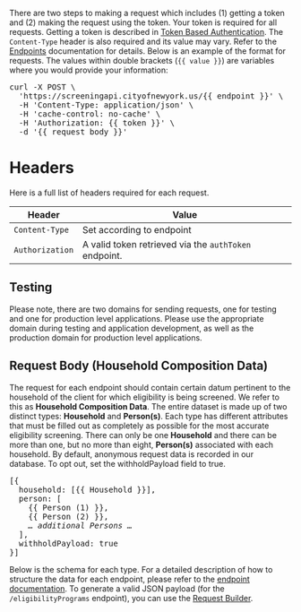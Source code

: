 There are two steps to making a request which includes (1) getting a token and (2) making the request using the token. Your token is required for all requests. Getting a token is described in [Token Based Authentication](token-based-authentication). The `Content-Type` header is also required and its value may vary. Refer to the [Endpoints](endpoints) documentation for details. Below is an example of the format for requests. The values within double brackets (`{{ value }}`) are variables where you would provide your information:

<div class="code-block"><pre>
curl -X POST \
  'https://screeningapi.cityofnewyork.us/{{ endpoint }}' \
  -H 'Content-Type: application/json' \
  -H 'cache-control: no-cache' \
  -H 'Authorization: {{ token }}' \
  -d '{{ request body }}'</pre></div>

# Headers

Here is a full list of headers required for each request.


| Header | Value |
|--------|-------|
| <code class="whitespace-no-wrap h5">Content-Type</code>  | Set according to endpoint |
| <code class="whitespace-no-wrap h5">Authorization</code> | A valid token retrieved via the <code class='code'>authToken</code> endpoint. |

## Testing

Please note, there are two domains for sending requests, one for testing and one for production level applications. Please use the appropriate domain during testing and application development, as well as the production domain for production level applications.

## Request Body (Household Composition Data)

The request for each endpoint should contain certain datum pertinent to the household of the client for which eligibility is being screened. We refer to this as **Household Composition Data**. The entire dataset is made up of two distinct types: **Household** and **Person(s)**. Each type has different attributes that must be filled out as completely as possible for the most accurate eligibility screening. There can only be one **Household** and there can be more than one, but no more than eight, **Person(s)** associated with each household. By default, anonymous request data is recorded in our database. To opt out, set the withholdPayload field to true.

<div class="code-block mb-2"><pre>
[{
  household: [{{ Household }}],
  person: [
    {{ Person (1) }},
    {{ Person (2) }},
    <em>… additional Persons …</em>
  ],
  withholdPayload: true
}]</pre></div>

Below is the schema for each type. For a detailed description of how to structure the data for each endpoint, please refer to the [endpoint documentation](endpoints). To generate a valid JSON payload (for the `/eligibilityPrograms` endpoint), you can use the [Request Builder](request-builder).
